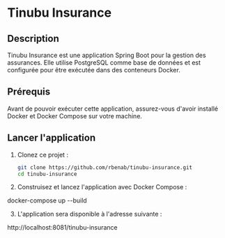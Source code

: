 # Tinubu Insurance

## Description

Tinubu Insurance est une application Spring Boot pour la gestion des assurances. Elle utilise PostgreSQL comme base de données et est configurée pour être exécutée dans des conteneurs Docker.

## Prérequis

Avant de pouvoir exécuter cette application, assurez-vous d'avoir installé Docker et Docker Compose sur votre machine.

## Lancer l'application

1. Clonez ce projet :
   ```bash
   git clone https://github.com/rbenab/tinubu-insurance.git
   cd tinubu-insurance
   
2. Construisez et lancez l'application avec Docker Compose : 
  
  docker-compose up --build
  
3. L'application sera disponible à l'adresse suivante : 
  
  http://localhost:8081/tinubu-insurance


